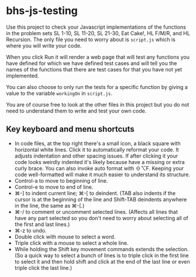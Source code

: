 # bhs-js-testing

Use this project to check your Javascript implementations of the functions in the problem sets SL 1-10, SL 11-20, SL 21-30, Eat Cake!, HL F/M/R, and HL Recursion. The only file you need to worry about is `script.js` which is where you will write your code.

When you click Run it will render a web page that will test any functions you have defined for which we have defined test cases and will tell you the names of the functions that there are test cases for that you have not yet implemented.

You can also choose to only run the tests for a specific function by giving a value to the variable `workingOn` in `script.js`.

You are of course free to look at the other files in this project but you do not need to understand them to write and test your own code.


## Key keyboard and menu shortcuts

- In code files, at the top right there's a small icon, a black square with horizontal white lines. Click it to automatically reformat your code. It adjusts indentation and other spacing issues. If after clicking it your code looks weirdly indented it's likely because have a missing or extra curly brace. You can also invoke auto format with ⇧⌥F. Keeping your code well-formatted will make it much easier to understand its structure.
- Control-a to move to beginning of line.
- Control-e to move to end of line.
- ⌘-] to indent current line; ⌘-[ to deindent. (TAB also indents if the cursor is at the beginning of the line and Shift-TAB deindents anywhere in the line, the same as ⌘-[.)
- ⌘-/ to comment or uncomment selected lines. (Affects all lines that have any part selected so you don't need to worry about selecting all of the first and last lines.)
- ⌘-z to undo.
- Double click with mouse to select a word.
- Triple click with a mouse to select a whole line.
- While holding the Shift key movement commands extends the selection. (So a quick way to select a bunch of lines is to triple click in the first line to select it and then hold shift and click at the end of the last line or even triple click the last line.)
